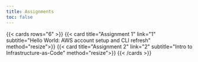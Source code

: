 ```yaml
---
title: Assignments
toc: false
---
```


{{< cards rows="6" >}}
{{< card title="Assignment 1" link="1" subtitle="Hello World: AWS account setup and CLI refresh" method="resize">}}
{{< card title="Assignment 2" link="2" subtitle="Intro to Infrastructure-as-Code" method="resize">}}
{{< /cards >}}